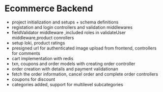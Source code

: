 # Ecommerce Backend

- project initialization and setups + schema definitions
- registation and login controllers and validation middlewares
- fieldValidator middleware ,included roles in validateUser middleware,product conrollers
- setup loki, product ratings
- presigned url for authenticated image upload from frontend, controllers for comments
- cart implementation with redis
- txn, coupons and order models with creating order controller
- order creation with details and payment validationan
- fetch the order information, cancel order and complete order controllers
- coupons for discount
- categories added, support for multilevel subcategories 
